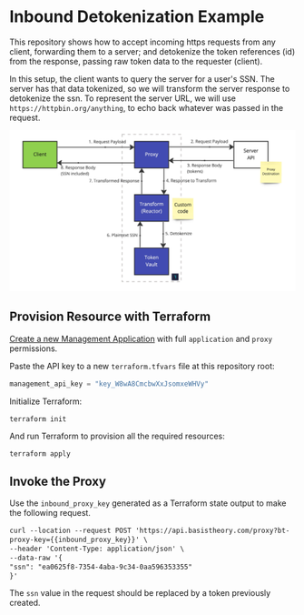 # Inbound Detokenization Example

This repository shows how to accept incoming https requests from any client, forwarding them to a server; and detokenize the token references (id) from the response, passing raw token data to the requester (client).

In this setup, the client wants to query the server for a user's SSN. The server has that data tokenized, so we will transform the server response to detokenize the ssn. To represent the server URL, we will use `https://httpbin.org/anything`, to echo back whatever was passed in the request.

![Diagram](./inbound_detokenization.jpeg)

## Provision Resource with Terraform

[Create a new Management Application](https://portal.basistheory.com/applications/create?name=Terraform&permissions=application%3Acreate&permissions=application%3Aread&permissions=application%3Aupdate&permissions=application%3Adelete&permissions=proxy%3Acreate&permissions=proxy%3Aread&permissions=proxy%3Aupdate&permissions=proxy%3Adelete&type=management) with full `application` and `proxy` permissions.

Paste the API key to a new `terraform.tfvars` file at this repository root:

```terraform
management_api_key = "key_W8wA8CmcbwXxJsomxeWHVy"
```

Initialize Terraform:

```shell
terraform init
```

And run Terraform to provision all the required resources:

```shell
terraform apply
```

## Invoke the Proxy

Use the `inbound_proxy_key` generated as a Terraform state output to make the following request.

```shell
curl --location --request POST 'https://api.basistheory.com/proxy?bt-proxy-key={{inbound_proxy_key}}' \
--header 'Content-Type: application/json' \
--data-raw '{
"ssn": "ea0625f8-7354-4aba-9c34-0aa596353355"
}'
```

The `ssn` value in the request should be replaced by a token previously created.
